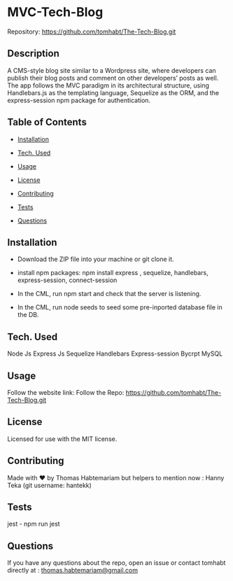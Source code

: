 
# MVC-Tech-Blog

Repository: https://github.com/tomhabt/The-Tech-Blog.git

## Description

A CMS-style blog site similar to a Wordpress site, where developers can publish their blog posts and comment on other developers’ posts as well.
The app follows the MVC paradigm in its architectural structure, using Handlebars.js as the templating language, Sequelize as the ORM, and the express-session npm package for authentication.

## Table of Contents

* [Installation](#installation)

* [Tech. Used](#Tech.Used)

* [Usage](#usage)

* [License](#license)

* [Contributing](#contributing)

* [Tests](#tests)

* [Questions](#questions)

## Installation

* Download the ZIP file into your machine or git clone it.

* install npm packages:
             npm install express , sequelize, handlebars, express-session, connect-session
* In the CML, run npm start and check that the server is listening.
* In the CML, run node seeds to seed some pre-inported database file in the DB.

## Tech. Used

Node Js
Express Js
Sequelize
Handlebars
Express-session
Bycrpt
MySQL

## Usage

Follow the website link: 
Follow the Repo: https://github.com/tomhabt/The-Tech-Blog.git

## License
    
Licensed for use with the MIT license.

## Contributing

Made with ❤️ by Thomas Habtemariam but helpers to mention now : Hanny Teka (git username: hantekk)

## Tests

jest - npm run jest

## Questions

If you have any questions about the repo, open an issue or contact tomhabt directly at : thomas.habtemariam@gmail.com